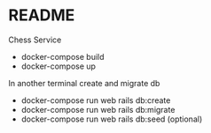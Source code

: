 # README

Chess Service

* docker-compose build
* docker-compose up

In another terminal create and migrate db

* docker-compose run web rails db:create
* docker-compose run web rails db:migrate
* docker-compose run web rails db:seed (optional)
